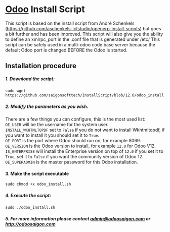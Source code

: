 # [Odoo](https://www.odoo.com "Odoo's Homepage") Install Script

This script is based on the install script from André Schenkels (https://github.com/aschenkels-ictstudio/openerp-install-scripts)
but goes a bit further and has been improved. This script will also give you the ability to define an xmlrpc_port in the .conf file that is generated under /etc/
This script can be safely used in a multi-odoo code base server because the default Odoo port is changed BEFORE the Odoo is started.

## Installation procedure

##### 1. Download the script:
```
sudo wget https://github.com/saigonsofttech/InstallScript/blob/12.0/odoo_install.sh
```
##### 2. Modify the parameters as you wish.
There are a few things you can configure, this is the most used list:<br/>
```OE_USER``` will be the username for the system user.<br/>
```INSTALL_WKHTMLTOPDF``` set to ```False``` if you do not want to install Wkhtmltopdf, if you want to install it you should set it to ```True```.<br/>
```OE_PORT``` is the port where Odoo should run on, for example 8069.<br/>
```OE_VERSION``` is the Odoo version to install, for example ```12.0``` for Odoo V12.<br/>
```IS_ENTERPRISE``` will install the Enterprise version on top of ```12.0``` if you set it to ```True```, set it to ```False``` if you want the community version of Odoo 12.<br/>
```OE_SUPERADMIN``` is the master password for this Odoo installation.<br/>

#### 3. Make the script executable
```
sudo chmod +x odoo_install.sh
```
##### 4. Execute the script:
```
sudo ./odoo_install.sh
```
##### 5. For more information please contact admin@odoosaigon.com or http://odoosaigon.com
